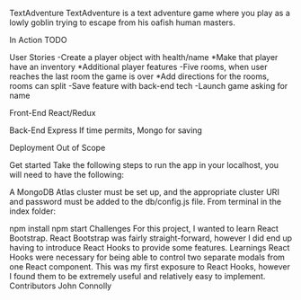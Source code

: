 TextAdventure
TextAdventure is a text adventure game where you play as a lowly goblin trying to escape from his oafish human masters.

In Action
TODO

User Stories
-Create a player object with health/name
*Make that player have an inventory
*Additional player features
-Five rooms, when user reaches the last room the game is over
\*Add directions for the rooms, rooms can split
-Save feature with back-end tech
-Launch game asking for name

Front-End
React/Redux

Back-End
Express
If time permits, Mongo for saving

Deployment
Out of Scope

Get started
Take the following steps to run the app in your localhost, you will need to have the following:

A MongoDB Atlas cluster must be set up, and the appropriate cluster URI and password must be added to the db/config.js file.
From terminal in the index folder:

npm install
npm start
Challenges
For this project, I wanted to learn React Bootstrap. React Bootstrap was fairly straight-forward, however I did end up having to introduce React Hooks to provide some features.
Learnings
React Hooks were necessary for being able to control two separate modals from one React component. This was my first exposure to React Hooks, however I found them to be extremely useful and relatively easy to implement.
Contributors
John Connolly

